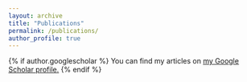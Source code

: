 ```yaml
---
layout: archive
title: "Publications"
permalink: /publications/
author_profile: true
---
```


{% if author.googlescholar %}
  You can find my articles on <u><a href="{{https://scholar.google.com/citations?user=6jxHQMIAAAAJ&hl=en}}">my Google Scholar profile</a>.</u>
{% endif %}


